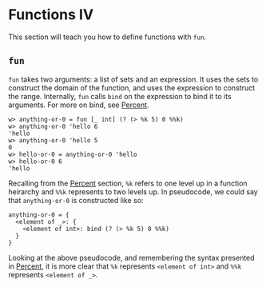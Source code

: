 # Functions IV

This section will teach you how to define functions with `fun`.

## `fun`

`fun` takes two arguments: a list of sets and an expression.  It uses the sets to construct the domain of the function, and uses the expression to construct the range.  Internally, `fun` calls `bind` on the expression to bind it to its arguments. For more on bind, see [Percent](./syntax-2#perent).

```
w> anything-or-0 = fun [_ int] (? (> %k 5) 0 %%k)
w> anything-or-0 'hello 6
'hello
w> anything-or-0 'hello 5
0
w> hello-or-0 = anything-or-0 'hello
w> hello-or-0 6
'hello
```

Recalling from the [Percent](./syntax-2#percent) section, `%k` refers to one level up in a function heirarchy and `%%k` represents to two levels up.  In pseudocode, we could say that `anything-or-0` is constructed like so:

```
anything-or-0 = {
  <element of _>: {
    <element of int>: bind (? (> %k 5) 0 %%k)
  }
}
```

Looking at the above pseudocode, and remembering the syntax presented in [Percent](./syntax-2#percent), it is more clear that `%k` represents `<element of int>` and `%%k` represents `<element of _>`.
